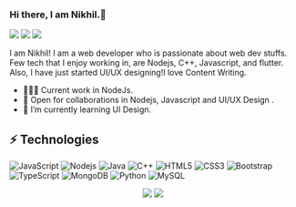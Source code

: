 ### Hi there, I am Nikhil.👋

[<img src="https://img.shields.io/badge/twitter-%231DA1F2.svg?&style=for-the-badge&logo=twitter&logoColor=white" />](https://twitter.com/imnick_45)   [<img src="https://img.shields.io/badge/linkedin-%230077B5.svg?&style=for-the-badge&logo=linkedin&logoColor=white" />](https://www.linkedin.com/in/nikhilsingh98/)    [<img src = "https://img.shields.io/badge/instagram-%23E4405F.svg?&style=for-the-badge&logo=instagram&logoColor=white">](https://www.instagram.com/imnick_45/)

<!--
**imnik-45/imnik-45** is a ✨ _special_ ✨ repository because its `README.md` (this file) appears on your GitHub profile.

Here are some ideas to get you started:

- 🔭 I’m currently working on Angular
- 🌱 I’m currently learning UI Design.
- 👯 I’m looking to collaborate on ...
- 🤔 I’m looking for help with ...
- 💬 Ask me about ...
- 📫 How to reach me: ...
- 😄 Pronouns: ...
- ⚡ Fun fact: ...
-->
<!--
![React](https://img.shields.io/badge/-React-black?style=flat-square&logo=react)
> I am a Web Developer and UI designer who is very enthusiastic about learning new technologies and exploring them through projects that are useful for  developer communities. <br />
> Currently pursuing Computer Science and Engineering. I explore all fields of Computer Science, be it Web Development, UI Design, Flutter and the sport of Programming in C, C++, Java.<br /> 
> Some of the technologies I enjoy working with include NodeJS, Angular, MongoDB, other JS frameworks and UI/UX samples and prototypes using Figma. <br />
-->
I am Nikhil! I am a web developer who is passionate about web dev stuffs. Few tech that I enjoy working in, are Nodejs, C++, Javascript, and  flutter. Also, I have just started UI/UX designing!I love Content Writing. 

- 👨🏽‍💻 Current work in NodeJs.
- 🤝 Open for collaborations in Nodejs, Javascript and UI/UX Design .
- 🌱 I’m currently learning UI Design.

## ⚡ Technologies 

![JavaScript](https://img.shields.io/badge/-JavaScript-black?style=flat-square&logo=javascript)
![Nodejs](https://img.shields.io/badge/-Nodejs-black?style=flat-square&logo=Node.js)
![Java](https://img.shields.io/badge/-java-E34A86?style=flat-square&logo=java)
![C++](https://img.shields.io/badge/-C++-00599C?style=flat-square&logo=c)
![HTML5](https://img.shields.io/badge/-HTML5-E34F26?style=flat-square&logo=html5&logoColor=white)
![CSS3](https://img.shields.io/badge/-CSS3-1572B6?style=flat-square&logo=css3)
![Bootstrap](https://img.shields.io/badge/-Bootstrap-563D7C?style=flat-square&logo=bootstrap)
![TypeScript](https://img.shields.io/badge/-TypeScript-007ACC?style=flat-square&logo=typescript)
![MongoDB](https://img.shields.io/badge/-MongoDB-black?style=flat-square&logo=mongodb)
![Python](https://img.shields.io/badge/-Python-black?style=flat-square&logo=Python)
![MySQL](https://img.shields.io/badge/-MySQL-black?style=flat-square&logo=mysql)

<p align = "center">
  <img src = "https://github-readme-stats.vercel.app/api?username=imnik-45&show_icons=true&theme=radical&line_height=27">
  <img src = "https://github-readme-stats.vercel.app/api/top-langs/?username=imnik-45&hide=html,typescript&theme=tokyonight">
</p>


